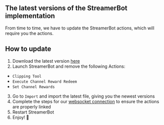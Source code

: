 ## The latest versions of the StreamerBot implementation
From time to time, we have to update the StreamerBot actions, which will require you the actions.

## How to update
1. Download the latest version [here]()
2. Launch StreamerBot and remove the following Actions:
  - `Clipping Tool`
  - `Execute Channel Reward Redeem`
  - `Set Channel Rewards`
3. Go to `Import` and import the latest file, giving you the newest versions
4. Complete the steps for our [websocket connection](https://github.com/gezelio/ytcr#2-websocket) to ensure the actions are properly linked
5. Restart StreamerBot
6. Enjoy! 🎉
